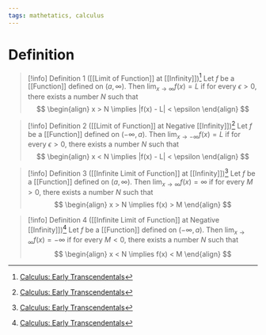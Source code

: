 ```yaml
---
tags: mathetatics, calculus
---
```


# Definition

> [!info] Definition 1 ([[Limit of Function]] at [[Infinity]])[^1]
> Let $f$ be a [[Function]] defined on $(a, \infty)$. Then $\lim_{x \rightarrow \infty} f(x) = L$ if for every $\epsilon > 0$, there exists a number $N$ such that
> $$
> \begin{align}
> x > N \implies |f(x) - L| < \epsilon
> \end{align}
> $$

> [!info] Definition 2 ([[Limit of Function]] at Negative [[Infinity]])[^1]
> Let $f$ be a [[Function]] defined on $(-\infty, a)$. Then $\lim_{x \rightarrow -\infty} f(x) = L$ if for every $\epsilon > 0$, there exists a number $N$ such that
> $$
> \begin{align}
> x < N \implies |f(x) - L| < \epsilon
> \end{align}
> $$

> [!info] Definition 3 ([[Infinite Limit of Function]] at [[Infinity]])[^1]
> Let $f$ be a [[Function]] defined on $(a, \infty)$. Then $\lim_{x \rightarrow \infty} f(x) = \infty$ if for every $M > 0$, there exists a number $N$ such that
> $$
> \begin{align}
> x > N \implies f(x) > M
> \end{align}
> $$

> [!info] Definition 4 ([[Infinite Limit of Function]] at Negative [[Infinity]])[^1]
> Let $f$ be a [[Function]] defined on $(-\infty, a)$. Then $\lim_{x \rightarrow \infty} f(x) = -\infty$ if for every $M < 0$, there exists a number $N$ such that
> $$
> \begin{align}
> x < N \implies f(x) < M
> \end{align}
> $$

[^1]: [Calculus: Early Transcendentals](zotero://open-pdf/library/items/EEFDQ9Y5?page=166)